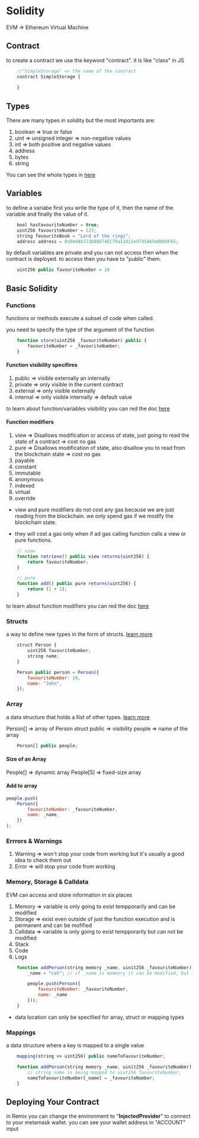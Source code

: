# Solidity

EVM => Ethereum Virtual Machine

## Contract

to create a contract we use the keyword "contract". it is like "class" in JS

```js
    //"SimpleStorage" => the name of the contract
    contract SimpleStorage {
        
    }
```

## Types

There are many types in solidity but the most importants are:

1. boolean => true or false
2. uint => unsigned integer => non-negative values
3. int => both positive and negative values
4. address
5. bytes
6. string

You can see the whote types in [here](https://docs.soliditylang.org/en/v0.8.26/types.html)

## Variables

to define a variabe first you write the type of it, then the name of the variable and finally the value of it.

```js
    bool hasFavouriteNumber = true;
    uint256 favouriteNumber = 123;
    string favouriteBook = "Lord of the rings";
    address address = 0x0A48b723D88874EC79a12d12e9745A65eB80dF65;
```

by default variables are private and you can not access then when the contract is deployed. to access then you have to "public" them.

```js
    uint256 public favouriteNumber = 10
```

## Basic Solidity

### Functions

functions or methods execute a subset of code when called.

you need to specify the type of the argument of the function

```js
    function store(uint256 _favouriteNumber) public {
        favouriteNumber = _favouriteNumber;
    }
```

#### Function visibility specifires

1. public => visible externally an internally
2. private => only visible in the current contract
3. external => only visible externally
4. internal => only visible internally => default value

to learn about function/variables visibility you can red the doc [here](https://docs.soliditylang.org/en/v0.8.26/cheatsheet.html#function-visibility-specifiers)

#### Function modifiers

1. view => Disallows modification or access of state, just going to read the state of a contract => cost no gas
2. pure => Disallows modification of state, also disallow you to read from the blockchain state => cost no gas
3. payable
4. constant
5. immutable
6. anonymous
7. indexed
8. virtual
9. override

-   view and pure modifiers do not cost any gas because we are just reading from the blockchain. we only spend gas if we modify the blockchain state.

-   they will cost a gas only when if ad gas calling function calls a view or pure functions.

```js
    // view
    function retrieve() public view returns(uint256) {
        return favouriteNumber;
    }

    // pure
    function add() public pure returns(uint256) {
        return (1 + 1);
    }
```

to learn about function modifiers you can red the doc [here](https://docs.soliditylang.org/en/v0.8.26/cheatsheet.html#modifiers)

### Structs

a way to define new types in the form of structs. [learn more](https://docs.soliditylang.org/en/v0.8.26/types.html#structs)

```js
    struct Person {
        uint256 favouriteNumber;
        string name;
    }

    Person public person = Person({
        favouriteNumber: 10,
        name: "John",
    });
```

### Array

a data structure that holds a llist of other types. [learn more](https://docs.soliditylang.org/en/v0.8.26/types.html#arrays)

Person[] => array of Person struct
public => visibility
people => name of the array

```js
    Person[] public people;
```

#### Size of an Array

People[] => dynamic array
People[5] => fixed-size array

#### Add to array

```js
people.push(
	Person({
		favouriteNumber: _favouriteNumber,
		name: _name,
	})
);
```

### Errrors & Warnings

1. Warning => won't stop your code from working but it's usually a good idea to check them out
2. Error => will stop your code from working

### Memory, Storage & Calldata

EVM can access and store information in six places

1. Memory => variable is only going to exist tempporarily and can be modified
2. Storage => exist even outside of just the function execution and is permanent and can be mofified
3. Calldata => variable is only going to exist tempporarily but can not be modified
4. Stack
5. Code
6. Logs

```js
    function addPerson(string memory _name, uinit256 _favouriteNumber) public {
        _name = "cat"; // if _name is memeory it can be modified, but if it is calldata it is not possible to modified

        people.push(Person({
            favouriteNumber: _favouriteNumber,
            name: _name
        }));
    }
```

-   data location can only be specified for array, struct or mapping types

### Mappings

a data structure where a key is mapped to a single value

```js
    mapping(string => uint256) public nameToFavouriteNumber;

    function addPerson(string memory _name, uinit256 _favouriteNumber) public {
        // string name is being mapped to uint256 favouriteNumber;
        nameToFavouriteNumber[_name] = _favouriteNumber;
    }
```

## Deploying Your Contract

in Remix you can change the environment to "**InjectedProvider**" to connect to your metamask wallet. you can see your wallet address in "ACCOUNT" input
